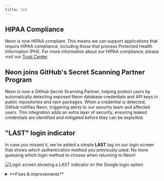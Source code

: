 ```yaml
---
title: tbd
---
```


## HIPAA Compliance

Neon is now HIPAA compliant. This means we can support applications that require HIPAA compliance, including those that process Protected Health Information (PHI). For more information about our HIPAA compliance, please visit our [Trust Center](https://trust.neon.tech/).

## Neon joins GitHub's Secret Scanning Partner Program

Neon is now a GitHub Secret Scanning Partner, helping protect users by automatically detecting exposed Neon database credentials and API keys in public repositories and npm packages. When a credential is detected, GitHub notifies Neon, triggering alerts to our security team and affected users. This integration adds an extra layer of security, ensuring leaked credentials are identified and mitigated before they can be exploited.

## "LAST" login indicator

In case you missed it, we've added a simple **LAST** tag on our login screen that shows which authentication method you previously used. No more guessing which login method to choose when returning to Neon!

![Login screen showing a LAST indicator on the Google login option](/docs/relnotes/last-indicator-image.png)

<details>

<summary>**Fixes & improvements**</summary>

- **Neon Console**

  Updated AWS region names to match their official AWS identifiers (e.g., "AWS US East 1" instead of "AWS US East"), making it easier to identify familiar regions when creating a new project.

  ![AWS region selector showing numbered regions](/docs/relnotes/aws_regions_image.png)

- **Organization billing**

  Added support for organizations to [downgrade](/docs/manage/orgs-manage#downgrade-to-free-plan) to the Free plan, with clear visibility into any applicable limitations before downgrading.

- **Drizzle Studio update**

  We updated the Drizzle Studio integration that powers the **Tables** page in the Neon Console to version 1.0.XX. For the latest improvements and fixes, see the [Neon Drizzle Studio Integration Changelog](https://github.com/neondatabase/neon-drizzle-studio-changelog/blob/main/CHANGELOG.md).

</details>
